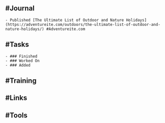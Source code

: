 ## #Journal
	- Published [The Ultimate List of Outdoor and Nature Holidays](https://adventureite.com/outdoors/the-ultimate-list-of-outdoor-and-nature-holidays/) #Adventureite.com
## #Tasks
	- ### Finished
	- ### Worked On
	- ### Added
## #Training
## #Links
## #Tools